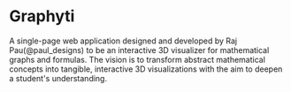 # Graphyti
A single-page web application designed and developed by Raj Pau(@paul_designs) to be an interactive 3D visualizer for mathematical graphs and formulas. The vision is to transform abstract mathematical concepts into tangible, interactive 3D visualizations with the aim to deepen a student's understanding.
